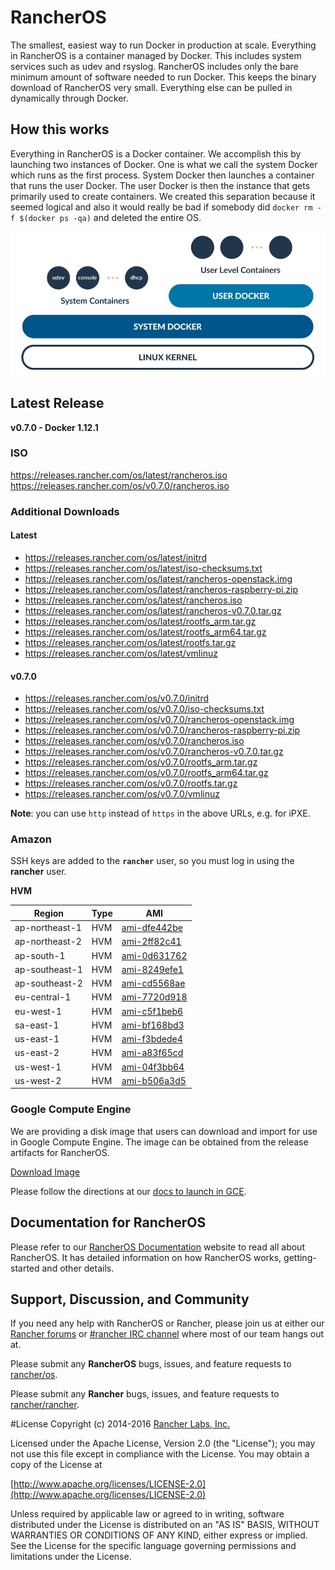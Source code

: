 # RancherOS

The smallest, easiest way to run Docker in production at scale.  Everything in RancherOS is a container managed by Docker.  This includes system services such as udev and rsyslog.  RancherOS includes only the bare minimum amount of software needed to run Docker.  This keeps the binary download of RancherOS very small.  Everything else can be pulled in dynamically through Docker.

## How this works

Everything in RancherOS is a Docker container.  We accomplish this by launching two instances of
Docker.  One is what we call the system Docker which runs as the first process.  System Docker then launches
a container that runs the user Docker.  The user Docker is then the instance that gets primarily
used to create containers.  We created this separation because it seemed logical and also
it would really be bad if somebody did `docker rm -f $(docker ps -qa)` and deleted the entire OS.

![How it works](docs/rancheros.png "How it works")

## Latest Release

**v0.7.0 - Docker 1.12.1**

### ISO

https://releases.rancher.com/os/latest/rancheros.iso  
https://releases.rancher.com/os/v0.7.0/rancheros.iso  

### Additional Downloads

#### Latest

* https://releases.rancher.com/os/latest/initrd
* https://releases.rancher.com/os/latest/iso-checksums.txt
* https://releases.rancher.com/os/latest/rancheros-openstack.img
* https://releases.rancher.com/os/latest/rancheros-raspberry-pi.zip
* https://releases.rancher.com/os/latest/rancheros.iso
* https://releases.rancher.com/os/latest/rancheros-v0.7.0.tar.gz
* https://releases.rancher.com/os/latest/rootfs_arm.tar.gz
* https://releases.rancher.com/os/latest/rootfs_arm64.tar.gz
* https://releases.rancher.com/os/latest/rootfs.tar.gz
* https://releases.rancher.com/os/latest/vmlinuz

#### v0.7.0

* https://releases.rancher.com/os/v0.7.0/initrd
* https://releases.rancher.com/os/v0.7.0/iso-checksums.txt
* https://releases.rancher.com/os/v0.7.0/rancheros-openstack.img
* https://releases.rancher.com/os/v0.7.0/rancheros-raspberry-pi.zip
* https://releases.rancher.com/os/v0.7.0/rancheros.iso
* https://releases.rancher.com/os/v0.7.0/rancheros-v0.7.0.tar.gz
* https://releases.rancher.com/os/v0.7.0/rootfs_arm.tar.gz
* https://releases.rancher.com/os/v0.7.0/rootfs_arm64.tar.gz
* https://releases.rancher.com/os/v0.7.0/rootfs.tar.gz
* https://releases.rancher.com/os/v0.7.0/vmlinuz


**Note**: you can use `http` instead of `https` in the above URLs, e.g. for iPXE.  

### Amazon

SSH keys are added to the **`rancher`** user, so you must log in using the **rancher** user.

**HVM**

Region | Type | AMI |
-------|------|------
ap-northeast-1 | HVM |  [ami-dfe442be](https://console.aws.amazon.com/ec2/home?region=ap-northeast-1#launchInstanceWizard:ami=ami-dfe442be)
ap-northeast-2 | HVM |  [ami-2ff82c41](https://console.aws.amazon.com/ec2/home?region=ap-northeast-2#launchInstanceWizard:ami=ami-2ff82c41)
ap-south-1 | HVM |  [ami-0d631762](https://console.aws.amazon.com/ec2/home?region=ap-south-1#launchInstanceWizard:ami=ami-0d631762)
ap-southeast-1 | HVM |  [ami-8249efe1](https://console.aws.amazon.com/ec2/home?region=ap-southeast-1#launchInstanceWizard:ami=ami-8249efe1)
ap-southeast-2 | HVM |  [ami-cd5568ae](https://console.aws.amazon.com/ec2/home?region=ap-southeast-2#launchInstanceWizard:ami=ami-cd5568ae)
eu-central-1 | HVM |  [ami-7720d918](https://console.aws.amazon.com/ec2/home?region=eu-central-1#launchInstanceWizard:ami=ami-7720d918)
eu-west-1 | HVM |  [ami-c5f1beb6](https://console.aws.amazon.com/ec2/home?region=eu-west-1#launchInstanceWizard:ami=ami-c5f1beb6)
sa-east-1 | HVM |  [ami-bf168bd3](https://console.aws.amazon.com/ec2/home?region=sa-east-1#launchInstanceWizard:ami=ami-bf168bd3)
us-east-1 | HVM |  [ami-f3bdede4](https://console.aws.amazon.com/ec2/home?region=us-east-1#launchInstanceWizard:ami=ami-f3bdede4)
us-east-2 | HVM |  [ami-a83f65cd](https://console.aws.amazon.com/ec2/home?region=us-east-1#launchInstanceWizard:ami=ami-a83f65cd)
us-west-1 | HVM |  [ami-04f3bb64](https://console.aws.amazon.com/ec2/home?region=us-west-1#launchInstanceWizard:ami=ami-04f3bb64)
us-west-2 | HVM |  [ami-b506a3d5](https://console.aws.amazon.com/ec2/home?region=us-west-2#launchInstanceWizard:ami=ami-b506a3d5)

### Google Compute Engine

We are providing a disk image that users can download and import for use in Google Compute Engine. The image can be obtained from the release artifacts for RancherOS.

[Download Image](https://github.com/rancher/os/releases/download/v0.6.1/rancheros-v0.6.1.tar.gz)

Please follow the directions at our [docs to launch in GCE](http://docs.rancher.com/os/running-rancheros/cloud/gce/).

## Documentation for RancherOS

Please refer to our [RancherOS Documentation](http://docs.rancher.com/os/) website to read all about RancherOS. It has detailed information on how RancherOS works, getting-started and other details.

## Support, Discussion, and Community
If you need any help with RancherOS or Rancher, please join us at either our [Rancher forums](http://forums.rancher.com) or [#rancher IRC channel](http://webchat.freenode.net/?channels=rancher) where most of our team hangs out at.

Please submit any **RancherOS** bugs, issues, and feature requests to [rancher/os](//github.com/rancher/os/issues).

Please submit any **Rancher** bugs, issues, and feature requests to [rancher/rancher](//github.com/rancher/rancher/issues).

#License
Copyright (c) 2014-2016 [Rancher Labs, Inc.](http://rancher.com)

Licensed under the Apache License, Version 2.0 (the "License");
you may not use this file except in compliance with the License.
You may obtain a copy of the License at

[http://www.apache.org/licenses/LICENSE-2.0](http://www.apache.org/licenses/LICENSE-2.0)

Unless required by applicable law or agreed to in writing, software
distributed under the License is distributed on an "AS IS" BASIS,
WITHOUT WARRANTIES OR CONDITIONS OF ANY KIND, either express or implied.
See the License for the specific language governing permissions and
limitations under the License.
